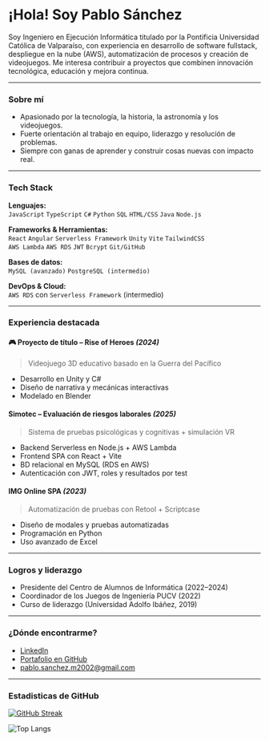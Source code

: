 # ¡Hola! Soy Pablo Sánchez

Soy Ingeniero en Ejecución Informática titulado por la Pontificia Universidad Católica de Valparaíso, con experiencia en desarrollo de software fullstack, despliegue en la nube (AWS), automatización de procesos y creación de videojuegos. Me interesa contribuir a proyectos que combinen innovación tecnológica, educación y mejora continua.

---

### Sobre mí

- Apasionado por la tecnología, la historia, la astronomía y los videojuegos.  
- Fuerte orientación al trabajo en equipo, liderazgo y resolución de problemas.  
- Siempre con ganas de aprender y construir cosas nuevas con impacto real.

---

### Tech Stack

**Lenguajes:**  
`JavaScript` `TypeScript` `C#` `Python` `SQL` `HTML/CSS` `Java` `Node.js`

**Frameworks & Herramientas:**  
`React` `Angular` `Serverless Framework` `Unity` `Vite` `TailwindCSS`  
`AWS Lambda` `AWS RDS` `JWT` `Bcrypt` `Git/GitHub`

**Bases de datos:**  
`MySQL (avanzado)` `PostgreSQL (intermedio)`

**DevOps & Cloud:**  
`AWS RDS` con `Serverless Framework` (intermedio)

---

### Experiencia destacada

#### 🎮 Proyecto de título – Rise of Heroes *(2024)*
> Videojuego 3D educativo basado en la Guerra del Pacífico  
- Desarrollo en Unity y C#  
- Diseño de narrativa y mecánicas interactivas  
- Modelado en Blender  

#### Simotec – Evaluación de riesgos laborales *(2025)*
> Sistema de pruebas psicológicas y cognitivas + simulación VR  
- Backend Serverless en Node.js + AWS Lambda  
- Frontend SPA con React + Vite  
- BD relacional en MySQL (RDS en AWS)  
- Autenticación con JWT, roles y resultados por test  

#### IMG Online SPA *(2023)*
> Automatización de pruebas con Retool + Scriptcase  
- Diseño de modales y pruebas automatizadas  
- Programación en Python  
- Uso avanzado de Excel

---

### Logros y liderazgo
- Presidente del Centro de Alumnos de Informática (2022–2024)  
- Coordinador de los Juegos de Ingeniería PUCV (2022)  
- Curso de liderazgo (Universidad Adolfo Ibáñez, 2019)

---

### ¿Dónde encontrarme?

- [LinkedIn](https://www.linkedin.com/in/pablo-sánchez-234702318/)  
- [Portafolio en GitHub](https://github.com/Sancheeez324)  
- pablo.sanchez.m2002@gmail.com

---

### Estadisticas de GitHub

[![GitHub Streak](https://github-readme-streak-stats.herokuapp.com?user=Sancheeez324&theme=cobalt)](https://git.io/streak-stats)

![Top Langs](https://github-readme-stats.vercel.app/api/top-langs/?username=anuraghazra&layout=compact)
